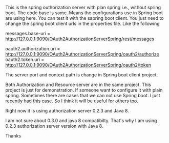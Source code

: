 This is the spring outhorization server with plan spring i.e., without spring boot. The code base is same. Means the configurations use in Spring boot are using here. You can test it with the sapring boot client. You just need to change the spring boot client urls in the properties file. Like the following

messages.base-uri = http://127.0.0.1:9090/OAuth2AuthorizationServerSpring/rest/messages

oauth2.authorization.uri = http://127.0.0.1:9090/OAuth2AuthorizationServerSpring/oauth2/authorize
oauth2.token.uri = http://127.0.0.1:9090/OAuth2AuthorizationServerSpring/oauth2/token

The server port and context path is change in Spring boot client project.

Both Authorization and Resource server are in the same project. This project is just for demonstration. If someone want to configure it with plain spring. Sometimes there are cases that we can not use Spring boot. I just recently had this case. So I think it will be useful for others too. 

Right now it is using authorization server 0.2.3 and Java 8. 

I am not sure about 0.3.0 and java 8 compatibilty. That's why I am using 0.2.3 authorization server version with Java 8.

Thanks
